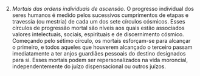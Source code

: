 ﻿2. <em>Mortais das ordens individuais de ascensão.</em> O progresso individual dos seres humanos é medido pelos sucessivos cumprimentos de etapas e travessia (ou mestria) de cada um dos sete círculos cósmicos. Esses círculos de progressão mortal são níveis aos quais estão associados valores intelectuais, sociais, espirituais e de discernimento cósmico. Começando pelo sétimo círculo, os mortais esforçam-se para alcançar o primeiro, e todos aqueles que houverem alcançado o terceiro passam imediatamente a ter anjos guardiães pessoais do destino designados para si. Esses mortais podem ser repersonalizados na vida moroncial, independentemente do juízo dispensacional ou outros juízos.